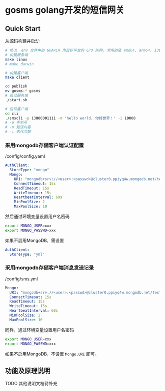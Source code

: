 # gosms golang开发的短信网关

## Quick Start

从源码构建并启动

```bash
# 修改 .env 文件中的 GOARCH 为目标平台的 CPU 架构. 常用的值 amd64, arm64, i386, armhf等
# 构建服务端
make linux
# make darwin

# 构建客户端 
make client

cd publish
mv gosms-* gosms
# 启动服务端 
./start.sh

# 启动客户端
cd cli
./smscli -p 13800001111 -m 'hello world, 你好世界！' -i 10000
# -p 手机号
# -m 短信内容
# -i 迭代次数
```

### 采用mongodb存储客户端认证配置

/config/config.yaml

```yaml
AuthClient:
  StoreType: "mongo"
  Mongo:
    URI: "mongodb+srv://<user>:<passwd>@cluster0.ppiyq4w.mongodb.net/test"
    ConnectTimeout: 15s
    ReadTimeout: 15s
    WriteTimeout: 15s
    HeartbeatInterval: 60s
    MinPoolSize: 2
    MaxPoolSize: 10
```

然后通过环境变量设置用户名密码

```bash
export MONGO_USER=xxx
export MONGO_PASSWD=xxx
```

如果不启用MongoDB，需设置

```yaml
AuthClient:
  StoreType: "yml"
````

### 采用mongodb存储客户端消息发送记录

/config/sms.yml

```yaml
Mongo:
  URI: "mongodb+srv://<user>:<passwd>@cluster0.ppiyq4w.mongodb.net/test"
  ConnectTimeout: 15s
  ReadTimeout: 15s
  WriteTimeout: 15s
  HeartbeatInterval: 60s
  MinPoolSize: 2
  MaxPoolSize: 10
```

同样，通过环境变量设置用户名密码

```bash
export MONGO_USER=xxx
export MONGO_PASSWD=xxx
```

如果不启用MongoDB，不设置 `Mongo.URI` 即可。

## 功能及原理说明

TODO 其他说明文档待补充